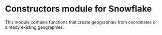 # Constructors module for Snowflake

This module contains functions that create geographies from coordinates or already existing geographies.